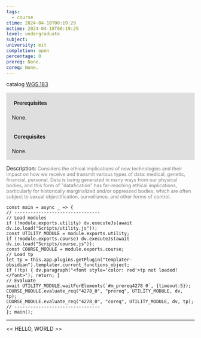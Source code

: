 ```yaml
---
tags:
  - course
ctime: 2024-04-18T00:19:29
mstime: 2024-04-18T00:19:29
level: undergraduate
subject: 
university: mit
completion: open
percentage: 0
prereq: None.
coreq: None.
---
```


catalog [WGS.183](http://student.mit.edu/catalog/mWGSa.html#WGS.183)

<span style="display: block; padding: 15px; background-color: rgb(100, 100, 100, 0.2);"><font id="m_prereq4278_0" style="display: block; font-family: Arial, sans-serif; font-weight: bold; padding: 5px">Prerequisites</font><br><span id="prereq4278_0">None.</span></span>
<span style="display: block; padding: 15px; background-color: rgb(100, 100, 100, 0.2);"><font id="m_coreq4278_0" style="display: block; font-family: Arial, sans-serif; font-weight: bold; padding: 5px">Corequisites</font><br><span id="coreq4278_0">None.</span></span>

<font style="">Description:</font>
<font style="color: grey; font-size: 0.8rem;">Considers the ethical implications of new technologies and their impact on how we receive and transmit various types of data: medical, genetic, financial, personal. Data is being generated in many ways from our physical bodies, and this form of "datafication" has far-reaching ethical implications, particularly for historically marginalized and/or oppressed bodies, which are often subject to sexual objectification, surveillance, and other forms of control.</font>

```dataviewjs
const main = async _ => {
// --------------------------------
// Load modules
if (!module.exports.utility) dv.executeJs(await dv.io.load("Scripts/utility.js"));
const UTILITY_MODULE = module.exports.utility;
if (!module.exports.course) dv.executeJs(await dv.io.load("Scripts/course.js"));
const COURSE_MODULE = module.exports.course;
// Load tp
let tp = this.app.plugins.getPlugin("templater-obsidian").templater.current_functions_object;
if (!tp) { dv.paragraph("<font style='color: red'>tp not loaded!</font>"); return; }
// Evaluate
await UTILITY_MODULE.waitForElements(`#m_prereq4278_0`, {timeout:5});
COURSE_MODULE.evaluate_req("4278_0", "prereq", UTILITY_MODULE, dv, tp);
COURSE_MODULE.evaluate_req("4278_0", "coreq", UTILITY_MODULE, dv, tp);
// --------------------------------
}; main();
```

---

<< HELLO, WORLD >>
